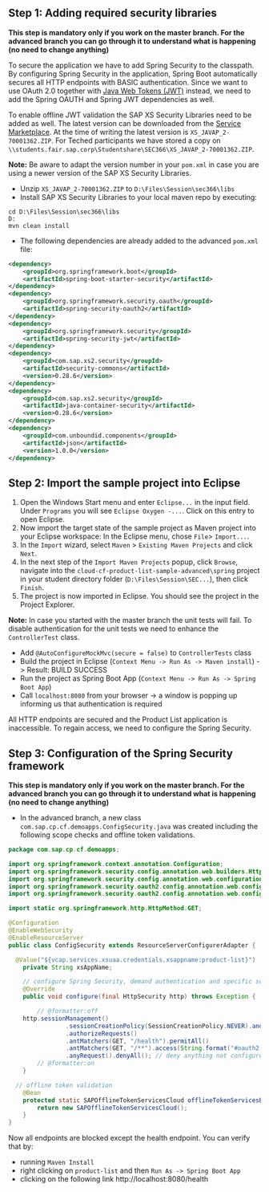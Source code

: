 ## Step 1: Adding required security libraries

**This step is mandatory only if you work on the master branch. For the advanced branch you can go through it to understand what is happening (no need to change anything)**

To secure the application we have to add Spring Security to the classpath. By configuring Spring Security in the application, Spring Boot automatically secures all HTTP endpoints with BASIC authentication. Since we want to use OAuth 2.0 together with [Java Web Tokens (JWT)](https://tools.ietf.org/html/rfc7519) instead, we need to add the Spring OAUTH and Spring JWT dependencies as well.

To enable offline JWT validation the SAP XS Security Libraries need to be added as well. The latest version can be downloaded from the [Service Marketplace](https://launchpad.support.sap.com/#/softwarecenter/template/products/%20_APP=00200682500000001943&_EVENT=DISPHIER&HEADER=Y&FUNCTIONBAR=N&EVENT=TREE&NE=NAVIGATE&ENR=73555000100200004333&V=MAINT&TA=ACTUAL&PAGE=SEARCH/XS%20JAVA%201). At the time of writing the latest version is `XS_JAVAP_2-70001362.ZIP`. 
For Teched participants we have stored a copy on `\\students.fair.sap.corp\Studentshare\SEC366\XS_JAVAP_2-70001362.ZIP`.

**Note:** Be aware to adapt the version number in your `pom.xml` in case you are using a newer version of the SAP XS Security Libraries.

* Unzip `XS_JAVAP_2-70001362.ZIP` to `D:\Files\Session\sec366\libs`
* Install SAP XS Security Libraries to your local maven repo by executing:

```shell
cd D:\Files\Session\sec366\libs
D:
mvn clean install
```
* The following dependencies are already added to the advanced `pom.xml` file:

```xml
<dependency>
    <groupId>org.springframework.boot</groupId>
    <artifactId>spring-boot-starter-security</artifactId>
</dependency>
<dependency>
    <groupId>org.springframework.security.oauth</groupId>
    <artifactId>spring-security-oauth2</artifactId>
</dependency>
<dependency>
    <groupId>org.springframework.security</groupId>
    <artifactId>spring-security-jwt</artifactId>
</dependency>
<dependency>
    <groupId>com.sap.xs2.security</groupId>
    <artifactId>security-commons</artifactId>
    <version>0.28.6</version>
</dependency>
<dependency>
    <groupId>com.sap.xs2.security</groupId>
    <artifactId>java-container-security</artifactId>
    <version>0.28.6</version>
</dependency>
<dependency>
    <groupId>com.unboundid.components</groupId>
    <artifactId>json</artifactId>
    <version>1.0.0</version>
</dependency>

```
## Step 2: Import the sample project into Eclipse
1. Open the Windows Start menu and enter ```Eclipse...``` in the input field. Under ```Programs``` you will see ```Eclipse Oxygen -...```. Click on this entry to open Eclipse.
2. Now import the target state of the sample project as Maven project into your Eclipse workspace: In the Eclipse menu, chose ```File```> ```Import...```.
3. In the ```Import``` wizard, select ```Maven``` > ```Existing Maven Projects``` and click ```Next```.
4. In the next step of the ```Import Maven Projects``` popup, click ```Browse```, navigate into the ```cloud-cf-product-list-sample-advanced\spring``` project in your student directory folder (```D:\Files\Session\SEC...```), then click ```Finish```.
5. The project is now imported in Eclipse. You should see the project in the Project Explorer.

**Note:** In case you started with the master branch the unit tests will fail. To disable authentication for the unit tests we need to enhance the `ControllerTest` class.

* Add `@AutoConfigureMockMvc(secure = false)` to `ControllerTests` class
* Build the project in Eclipse (`Context Menu -> Run As -> Maven install`) -> Result: BUILD SUCCESS
* Run the project as Spring Boot App (`Context Menu -> Run As -> Spring Boot App`)
* Call `localhost:8080` from your browser -> a window is popping up informing us that authentication is required

All HTTP endpoints are secured and the Product List application is inaccessible. To regain access, we need to configure the Spring Security.


## Step 3: Configuration of the Spring Security framework

**This step is mandatory only if you work on the master branch. For the advanced branch you can go through it to understand what is happening (no need to change anything)**

* In the advanced branch, a new class `com.sap.cp.cf.demoapps.ConfigSecurity.java` was created including the following scope checks and offline token validations.

```java
package com.sap.cp.cf.demoapps;

import org.springframework.context.annotation.Configuration;
import org.springframework.security.config.annotation.web.builders.HttpSecurity;
import org.springframework.security.config.annotation.web.configuration.EnableWebSecurity;
import org.springframework.security.oauth2.config.annotation.web.configuration.EnableResourceServer;
import org.springframework.security.oauth2.config.annotation.web.configuration.ResourceServerConfigurerAdapter;

import static org.springframework.http.HttpMethod.GET;

@Configuration
@EnableWebSecurity
@EnableResourceServer
public class ConfigSecurity extends ResourceServerConfigurerAdapter {

  @Value("${vcap.services.xsuaa.credentials.xsappname:product-list}")
	private String xsAppName;

	// configure Spring Security, demand authentication and specific scopes
	@Override
	public void configure(final HttpSecurity http) throws Exception {

		// @formatter:off
    http.sessionManagement()
				.sessionCreationPolicy(SessionCreationPolicy.NEVER).and()
				.authorizeRequests()
				.antMatchers(GET, "/health").permitAll()
				.antMatchers(GET, "/**").access(String.format("#oauth2.hasScope('%s.%s')", xsAppName, "read"))
				.anyRequest().denyAll(); // deny anything not configured above
		// @formatter:on
	}

  // offline token validation
	@Bean
	protected static SAPOfflineTokenServicesCloud offlineTokenServicesBean() {
		return new SAPOfflineTokenServicesCloud();
	}
}
```

Now all endpoints are blocked except the health endpoint. You can verify that by:
* running `Maven Install`
* right clicking on `product-list` and then `Run As -> Spring Boot App`
* clicking on the following link http://localhost:8080/health
